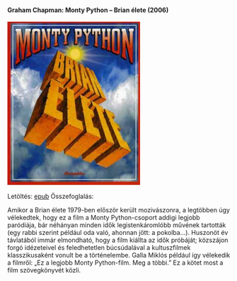 #### <a name="id_271">Graham Chapman: Monty Python – Brian élete (2006)</a>
<img src="https://github.com/BercziSandor/calibre_lib/raw/main/Graham%20Chapman/Monty%20Python%20-%20Brian%20elete%20%28271%29/cover.jpg" alt="cover" width="300"/>

Letöltés: [epub](https://github.com/BercziSandor/calibre_lib/raw/main/Graham%20Chapman/Monty%20Python%20-%20Brian%20elete%20%28271%29/Monty%20Python%20-%20Brian%20elete%20-%20Graham%20Chapman.epub)
Összefoglalás:
<div>
<p>Amikor a Brian élete 1979-ben először került mozivászonra, a legtöbben úgy vélekedtek, hogy ez a film a Monty Python-csoport addigi legjobb paródiája, bár néhányan minden idők legistenkáromlóbb művének tartották (egy rabbi szerint például oda való, ahonnan jött: a pokolba…). Huszonöt év távlatából immár elmondható, hogy a film kiállta az idők próbáját; közszájon forgó idézeteivel és feledhetetlen búcsúdalával a kultuszfilmek klasszikusaként vonult be a történelembe. Galla Miklós például így vélekedik a filmről: „Ez a legjobb Monty Python-film. Meg a többi.” Ez a kötet most a film szövegkönyvét közli.</p></div>


